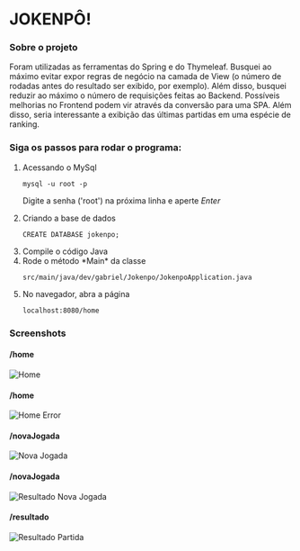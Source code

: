 # JOKENPÔ!

### Sobre o projeto

Foram utilizadas as ferramentas do Spring e do Thymeleaf. Busquei ao máximo evitar expor regras de negócio na camada de View (o número de rodadas antes do resultado ser exibido,  por exemplo). Além disso, busquei reduzir ao máximo o número de requisições feitas ao Backend. Possíveis melhorias no Frontend podem vir através da conversão para uma SPA. Além disso, seria interessante a exibição das últimas partidas em uma espécie de ranking.

### Siga os passos para rodar o programa: 

<ol>
<li> Acessando o MySql

  ``` mysql -u root -p ```
  
  Digite a senha ('root') na próxima linha e aperte *Enter*
</li>

<li> Criando a base de dados

  ``` CREATE DATABASE jokenpo; ```
</li>

<li> Compile o código Java </li>

<li> Rode o método *Main* da classe

  ``` src/main/java/dev/gabriel/Jokenpo/JokenpoApplication.java ```
  
</li>
  
  <li> No navegador, abra a página  
    
   ``` localhost:8080/home ```
    
  </li>

</ol>

### Screenshots

#### /home    
![Home](screenshots/home.png)

#### /home    
![Home Error](screenshots/homeError.png)

#### /novaJogada    
![Nova Jogada](screenshots/novaJogada.png)

#### /novaJogada  
![Resultado Nova Jogada](screenshots/resultadoJogada.png)

#### /resultado  
![Resultado Partida](screenshots/resultadoPartida.png)

